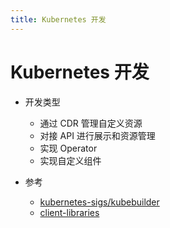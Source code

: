 ```yaml
---
title: Kubernetes 开发
---
```


# Kubernetes 开发
* 开发类型
  * 通过 CDR 管理自定义资源
  * 对接 API 进行展示和资源管理
  * 实现 Operator
  * 实现自定义组件

* 参考
  * [kubernetes-sigs/kubebuilder](https://github.com/kubernetes-sigs/kubebuilder)
  * [client-libraries](https://kubernetes.io/docs/reference/using-api/client-libraries)



